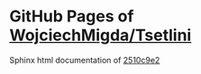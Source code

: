 GitHub Pages of [WojciechMigda/Tsetlini](https://github.com/WojciechMigda/Tsetlini.git)
===
Sphinx html documentation of [2510c9e2](https://github.com/WojciechMigda/Tsetlini/tree/2510c9e23eb4aa9258ce88d2ac01fa9739af4653)
